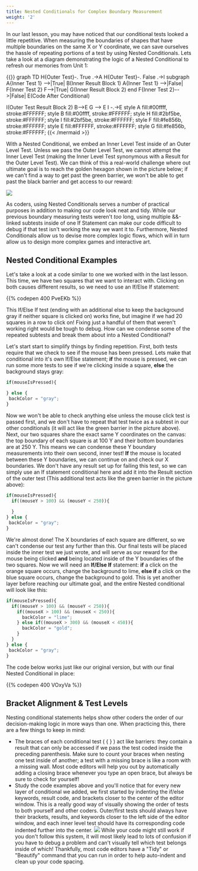 ```yaml
---
title: Nested Conditionals for Complex Boundary Measurement
weight: '2'
---
```

In our last lesson, you may have noticed that our conditional tests looked a little repetitive. When measuring the boundaries of shapes that have multiple boundaries on the same X or Y coordinate, we can save ourselves the hassle of repeating portions of a test by using Nested Conditionals. Lets take a look at a diagram demonstrating the logic of a Nested Conditional to refresh our memories from Unit 1:

{{<mermaid align="center">}}
graph TD
H{Outer Test}-. True .->A
H{Outer Test}-. False .->I
subgraph 
A{Inner Test 1} -->|True| B(Inner Result Block 1)
A{Inner Test 1} -->|False| F{Inner Test 2}
F-->|True| G(Inner Result Block 2)
end
F{Inner Test 2}-->|False| E(Code After Conditional)

I(Outer Test Result Block 2)
B-->E
G --> E
I -.->E
style A fill:#00ffff, stroke:#FFFFFF;
style B fill:#00ffff, stroke:#FFFFFF;
style H fill:#2bf5be, stroke:#FFFFFF;
style I fill:#2bf5be, stroke:#FFFFFF;
style F fill:#fe856b, stroke:#FFFFFF;
style E fill:#FFFFFF, stroke:#FFFFFF;
style G fill:#fe856b, stroke:#FFFFFF;
{{< /mermaid >}}

With a Nested Conditional, we embed an Inner Level Test inside of an Outer Level Test. Unless we pass the Outer Level Test, we cannot attempt the Inner Level Test (making the Inner Level Test synonymous with a Result for the Outer Level Test). We can think of this a real-world challenge where out ultimate goal is to reach the golden hexagon shown in the picture below; if we can't find a way to get past the green barrier, we won't be able to get past the black barrier and get access to our reward:

![](/images/uploads/nested_test_explanation.png)

As coders, using Nested Conditionals serves a number of practical purposes in addition to making our code look neat and tidy. While our previous boundary measuring tests weren't _too_ long, using multiple &&-linked subtests inside of one If Statement can make our code difficult to debug if that test isn't working the way we want it to. Furthermore, Nested Conditionals allow us to devise more complex logic flows, which will in turn allow us to design more complex  games and interactive art.

## Nested Conditional Examples

Let's take a look at a code similar to one we worked with in the last lesson. This time, we have two squares that we want to interact with. Clicking on both causes different results, so we need to use an If/Else If statement: 

{{% codepen 400 PveEKb %}}

This If/Else If test (ending with an additional else to keep the background gray if neither square is clicked on) works fine, but imagine if we had 20 squares in a row to click on! Fixing just a handful of them that weren't working right would be tough to debug. How can we condense some of the repeated subtests and break them about into a Nested Conditional?

Let's start start to simplify things by finding repetition. First, both tests require that we check to see if the mouse has been pressed. Lets make that conditional into it's own If/Else statement; **if** the mouse is pressed, we can run some more tests to see if we're clicking inside a square, **else** the background stays gray:

```javascript
if(mouseIsPressed){

} else {
 backColor = "gray";
}
```

Now we won't be able to check anything else unless the mouse click test is passed first, and we don't have to repeat that test twice as a subtest in our other conditionals (it will act like the green barrier in the picture above). Next, our two squares share the exact same Y coordinates on the canvas: the top boundary of each square is at 100 Y and their bottom boundaries are at 250 Y. This means we can condense these Y boundary measurements into their own second, inner test! **If** the mouse is located between these Y boundaries, we can continue on and check our X boundaries. We don't have any result set up for failing this test, so we can simply use an If statement conditional here and add it into the Result section of the outer test (This additional test acts like the green barrier in the picture above):

```javascript
if(mouseIsPressed){     
  if((mouseY > 100) && (mouseY < 250)){ 
              
  }
} else {
 backColor = "gray";
}
```

 We're almost done! The X boundaries of each square are different, so we can't condense our test any further than this. Our final tests will be placed inside the inner test we just wrote, and will serve as our reward for the mouse being clicked **and** being located inside of the Y boundaries of the two squares. Now we will need an **If/Else If** statement: **if** a click on the orange square occurs, change the background to lime, **else if** a click on the blue square occurs, change the background to gold. This is yet another layer before reaching our ultimate goal, and the entire Nested conditional will look like this:

```javascript
if(mouseIsPressed){     
  if((mouseY > 100) && (mouseY < 250)){ 
    if((mouseX > 100) && (mouseX < 250)){      
      backColor = "lime";
    } else if((mouseX > 300) && (mouseX < 450)){      
      backColor = "gold";    
    }  
  }
} else {
 backColor = "gray";
}
```

The code below works just like our original version, but with our final Nested Conditional in place:

{{% codepen 400 VOxyVa %}}

## Bracket Alignment & Test Levels

Nesting conditional statements helps show other coders the order of our decision-making logic in more ways than one. When practicing this, there are a few things to keep in mind:

* The braces of each conditional test ( { } ) act like barriers: they contain a result that can only be accessed if we pass the test coded inside the preceding parenthesis. Make sure to count your braces when nesting one test inside of another; a test with a missing brace is like a room with a missing wall. Most code editors will help you out by automatically adding a closing brace whenever you type an open brace, but always be sure to check for yourself!
* Study the code examples above and you'll notice that for every new layer of conditional we added, we first started by indenting the if/else keywords, result code, and brackets closer to the center of the editor window. This is a really good way of visually showing the order of tests to both yourself and other coders. Outer/first tests should always have their brackets, results, and keywords closer to the left side of the editor window, and each inner level test should have its corresponding code indented further into the center. 
  ![](/images/uploads/test_indent_picture.png)
  While your code might still work if you don't follow this system, it will most likely lead to lots of confusion if you have to debug a problem and can't visually tell which test belongs inside of which! Thankfully, most code editors have a "Tidy" or "Beautify" command that you can run in order to help auto-indent and clean up your code spacing.
